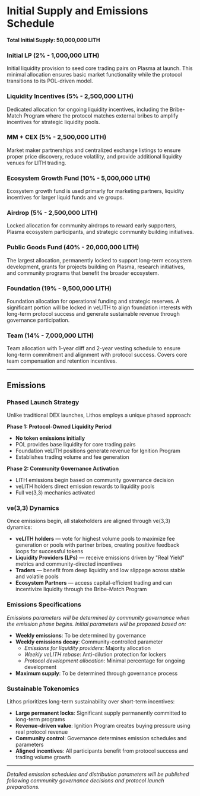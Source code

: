 # Initial Supply and Emissions Schedule

**Total Initial Supply: 50,000,000 LITH**

### **Initial LP (2% - 1,000,000 LITH)**

Initial liquidity provision to seed core trading pairs on Plasma at launch. This minimal allocation ensures basic market functionality while the protocol transitions to its POL-driven model.

### **Liquidity Incentives (5% - 2,500,000 LITH)**

Dedicated allocation for ongoing liquidity incentives, including the Bribe-Match Program where the protocol matches external bribes to amplify incentives for strategic liquidity pools.

### **MM + CEX (5% - 2,500,000 LITH)**

Market maker partnerships and centralized exchange listings to ensure proper price discovery, reduce volatility, and provide additional liquidity venues for LITH trading.

### **Ecosystem Growth Fund (10% - 5,000,000 LITH)**

Ecosystem growth fund is used primarly for marketing partners, liquidity incentives for larger liquid funds and ve groups.

### **Airdrop (5% - 2,500,000 LITH)**

Locked allocation for community airdrops to reward early supporters, Plasma ecosystem participants, and strategic community building initiatives.

### **Public Goods Fund (40% - 20,000,000 LITH)**

The largest allocation, permanently locked to support long-term ecosystem development, grants for projects building on Plasma, research initiatives, and community programs that benefit the broader ecosystem.

### **Foundation (19% - 9,500,000 LITH)**

Foundation allocation for operational funding and strategic reserves. A significant portion will be locked in veLITH to align foundation interests with long-term protocol success and generate sustainable revenue through governance participation.

### **Team (14% - 7,000,000 LITH)**

Team allocation with 1-year cliff and 2-year vesting schedule to ensure long-term commitment and alignment with protocol success. Covers core team compensation and retention incentives.

***

## **Emissions**

### **Phased Launch Strategy**

Unlike traditional DEX launches, Lithos employs a unique phased approach:

**Phase 1: Protocol-Owned Liquidity Period**

* **No token emissions initially**
* POL provides base liquidity for core trading pairs
* Foundation veLITH positions generate revenue for Ignition Program
* Establishes trading volume and fee generation

**Phase 2: Community Governance Activation**

* LITH emissions begin based on community governance decision
* veLITH holders direct emission rewards to liquidity pools
* Full ve(3,3) mechanics activated

### **ve(3,3) Dynamics**

Once emissions begin, all stakeholders are aligned through ve(3,3) dynamics:

* **veLITH holders** — vote for highest volume pools to maximize fee generation or pools with partner bribes, creating positive feedback loops for successful tokens
* **Liquidity Providers (LPs)** — receive emissions driven by "Real Yield" metrics and community-directed incentives
* **Traders** — benefit from deep liquidity and low slippage across stable and volatile pools
* **Ecosystem Partners** — access capital-efficient trading and can incentivize liquidity through the Bribe-Match Program

### **Emissions Specifications**

_Emissions parameters will be determined by community governance when the emission phase begins. Initial parameters will be proposed based on:_

* **Weekly emissions**: To be determined by governance
* **Weekly emissions decay**: Community-controlled parameter
  * _Emissions for liquidity providers_: Majority allocation
  * _Weekly veLITH rebase_: Anti-dilution protection for lockers
  * _Protocol development allocation_: Minimal percentage for ongoing development
* **Maximum supply**: To be determined through governance process

### **Sustainable Tokenomics**

Lithos prioritizes long-term sustainability over short-term incentives:

* **Large permanent locks**: Significant supply permanently committed to long-term programs
* **Revenue-driven value**: Ignition Program creates buying pressure using real protocol revenue
* **Community control**: Governance determines emission schedules and parameters
* **Aligned incentives**: All participants benefit from protocol success and trading volume growth

***

_Detailed emission schedules and distribution parameters will be published following community governance decisions and protocol launch preparations._
